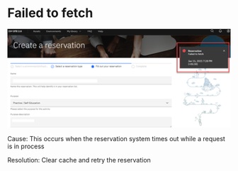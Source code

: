 # Failed to fetch

![failed to fetch](https://github.com/IBM/dte-support-public/blob/main/IBM-Technology-Zone/IBM-Technology-Zone-Runbooks/Images/failed%20to%20fetch.png)

Cause: This occurs when the reservation system times out while a request is in process

Resolution: Clear cache and retry the reservation
